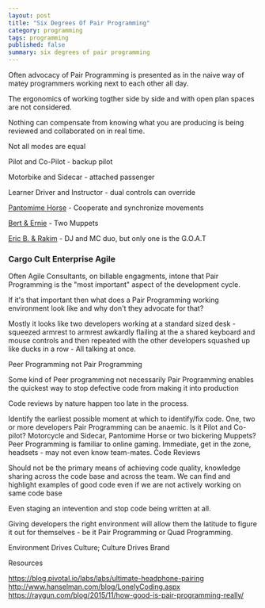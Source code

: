 ```yaml
---
layout: post
title: "Six Degrees Of Pair Programming"
category: programming
tags: programming
published: false
summary: six degrees of pair programming
---
```


Often advocacy of Pair Programming is presented as in the naive way of matey programmers working next to each other all day.

The ergonomics of working togther side by side and with open plan spaces are not considered.

Nothing can compensate from knowing what you are producing is being reviewed and collaborated on in real time.

Not all modes are equal 

Pilot and Co-Pilot - backup pilot

Motorbike and Sidecar - attached passenger 

Learner Driver and Instructor - dual controls can override

[Pantomime Horse](https://en.wikipedia.org/wiki/Pantomime_horse) - Cooperate and synchronize movements

[Bert & Ernie](https://en.wikipedia.org/wiki/Bert_and_Ernie) -  Two Muppets 

[Eric B. & Rakim](https://en.wikipedia.org/wiki/Eric_B._%26_Rakim) - DJ and MC duo, but only one is the G.O.A.T

### Cargo Cult Enterprise Agile

Often Agile Consultants, on billable engagments, intone that Pair Programming is the "most important" aspect of the development cycle.

If it's that important then what does a Pair Programming working environment look like and why don't they advocate for that?

Mostly it looks like two developers working at a standard sized desk - squeezed armrest to armrest awkardly flailing at the a shared keyboard and mouse controls and then repeated with the other developers squashed up like ducks in a row - All talking at once.

Peer Programming not Pair Programming

Some kind of Peer programming not necessarily Pair Programming enables the quickest way to stop defective code from making it into production

Code reviews by nature happen too late in the process.

Identify the earliest possible moment at which to identify/fix code.
One, two or more developers
Pair Programming can be anaemic. Is it Pilot and Co-pilot? Motorcycle and Sidecar, Pantomime Horse or two bickering Muppets?
Peer Programming is familiar to online gaming. Immediate, get in the zone, headsets - may not even know team-mates.
Code Reviews

Should not be the primary means of achieving code quality, knowledge sharing across the code base and across the team.
We can find and highlight examples of good code even if we are not actively working on same code base

Even staging an intevention and stop code being written at all.

Giving developers the right environment will allow them the latitude to figure it out for themselves - be it Pair Programming or Quad Programming.

Environment Drives Culture; Culture Drives Brand

Resources

https://blog.pivotal.io/labs/labs/ultimate-headphone-pairing
http://www.hanselman.com/blog/LonelyCoding.aspx
https://raygun.com/blog/2015/11/how-good-is-pair-programming-really/
